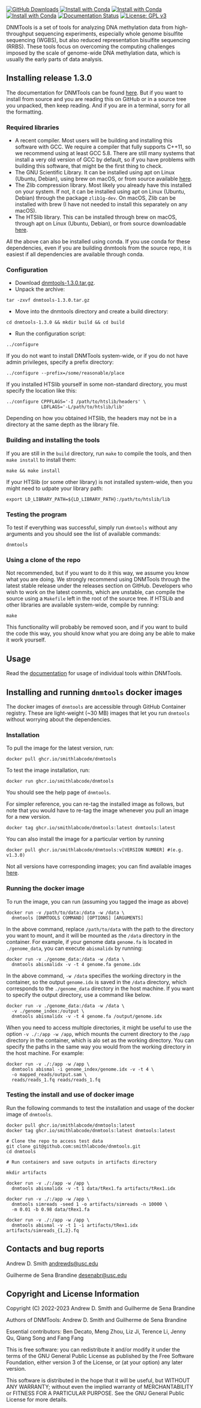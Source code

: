 [![GitHub Downloads](https://img.shields.io/github/downloads/smithlabcode/dnmtools/total?style=social)](https://github.com/smithlabcode/dnmtools/releases)
[![Install with Conda](https://anaconda.org/bioconda/dnmtools/badges/version.svg)](https://anaconda.org/bioconda/dnmtools)
[![Install with Conda](https://anaconda.org/bioconda/dnmtools/badges/platforms.svg)](https://anaconda.org/bioconda/dnmtools)
[![Install with Conda](https://anaconda.org/bioconda/dnmtools/badges/downloads.svg)](https://anaconda.org/bioconda/dnmtools)
[![Documentation Status](https://readthedocs.org/projects/dnmtools/badge/?version=latest)](https://dnmtools.readthedocs.io/en/latest/?badge=latest)
[![License: GPL v3](https://img.shields.io/badge/License-GPLv3-blue.svg)](https://www.gnu.org/licenses/gpl-3.0)

DNMTools is a set of tools for analyzing DNA methylation data from
high-throughput sequencing experiments, especially whole genome
bisulfite sequencing (WGBS), but also reduced representation bisulfite
sequencing (RRBS). These tools focus on overcoming the computing
challenges imposed by the scale of genome-wide DNA methylation data,
which is usually the early parts of data analysis.

## Installing release 1.3.0

The documentation for DNMTools can be found
[here](https://dnmtools.readthedocs.io). But if you want to install
from source and you are reading this on GitHub or in a source tree you
unpacked, then keep reading. And if you are in a terminal, sorry for
all the formatting.

### Required libraries

* A recent compiler. Most users will be building and installing this
  software with GCC. We require a compiler that fully supports C++11,
  so we recommend using at least GCC 5.8. There are still many systems
  that install a very old version of GCC by default, so if you have
  problems with building this software, that might be the first thing
  to check.
* The GNU Scientific Library. It can be installed using apt on Linux
  (Ubuntu, Debian), using brew on macOS, or from source available
  [here](http://www.gnu.org/software/gsl).
* The Zlib compression library. Most likely you already have this
  installed on your system. If not, it can be installed using apt on
  Linux (Ubuntu, Debian) through the package `zlib1g-dev`. On macOS,
  Zlib can be installed with brew (I have not needed to install this
  separately on any macOS).
* The HTSlib library. This can be installed through brew on macOS,
  through apt on Linux (Ubuntu, Debian), or from source downloadable
  [here](https://github.com/samtools/htslib).

All the above can also be installed using conda. If you use conda for
these dependencies, even if you are building dnmtools from the source
repo, it is easiest if all dependencies are available through conda.

### Configuration

* Download [dnmtools-1.3.0.tar.gz](https://github.com/smithlabcode/dnmtools/releases/download/v1.3.0/dnmtools-1.3.0.tar.gz).
* Unpack the archive:
```console
tar -zxvf dnmtools-1.3.0.tar.gz
```
* Move into the dnmtools directory and create a build directory:
```console
cd dnmtools-1.3.0 && mkdir build && cd build
```
* Run the configuration script:
```console
../configure
```
If you do not want to install DNMTools system-wide, or if you do
not have admin privileges, specify a prefix directory:
```console
../configure --prefix=/some/reasonable/place
```
If you installed HTSlib yourself in some non-standard directory,
you must specify the location like this:
```console
../configure CPPFLAGS='-I /path/to/htslib/headers' \
             LDFLAGS='-L/path/to/htslib/lib'
```
Depending on how you obtained HTSlib, the headers may not be
in a directory at the same depth as the library file.

### Building and installing the tools

If you are still in the `build` directory, run `make` to compile the
tools, and then `make install` to install them:
```console
make && make install
```
If your HTSlib (or some other library) is not installed system-wide,
then you might need to udpate your library path:
```console
export LD_LIBRARY_PATH=${LD_LIBRARY_PATH}:/path/to/htslib/lib
```

### Testing the program

To test if everything was successful, simply run `dnmtools` without
any arguments and you should see the list of available commands:
```console
dnmtools
```

### Using a clone of the repo

Not recommended, but if you want to do it this way, we assume you know
what you are doing. We strongly recommend using DNMTools through the
latest stable release under the releases section on GitHub. Developers
who wish to work on the latest commits, which are unstable, can
compile the source using a `Makefile` left in the root of the source
tree. If HTSLib and other libraries are available system-wide,
compile by running:
```console
make
```
This functionality will probably be removed soon, and if you want to
build the code this way, you should know what you are doing any be
able to make it work yourself.

## Usage

Read the [documentation](https://dnmtools.readthedocs.io) for usage of
individual tools within DNMTools.

## Installing and running `dnmtools` docker images

The docker images of `dnmtools` are accessible through GitHub Container
registry. These are light-weight (~30 MB) images that let you run `dnmtools`
without worrying about the dependencies.

### Installation  

To pull the image for the latest version, run:
```console
docker pull ghcr.io/smithlabcode/dnmtools
```
To test the image installation, run:
```console
docker run ghcr.io/smithlabcode/dnmtools
```
You should see the help page of `dnmtools`.  

For simpler reference, you can
re-tag the installed image as follows, but note that you would have to re-tag
the image whenever you pull an image for a new version.
```console
docker tag ghcr.io/smithlabcode/dnmtools:latest dnmtools:latest
```

You can also install the image for a particular vertion by running
```console
docker pull ghcr.io/smithlabcode/dnmtools:v[VERSION NUMBER] #(e.g. v1.3.0) 
```
Not all versions have corresponding images; you can find available images
[here](https://github.com/smithlabcode/dnmtools/pkgs/container/dnmtools).

### Running the docker image

To run the image, you can run (assuming you tagged the image as above)
```console
docker run -v /path/to/data:/data -w /data \
  dnmtools [DNMTOOLS COMMAND] [OPTIONS] [ARGUMENTS]
```
In the above command, replace `/path/to/data` with the path to the directory you
want to mount, and it will be mounted as the `/data` directory in the container.
For example, if your genome data `genome.fa` is located in `./genome_data`, you
can execute `abismalidx` by running:
```console
docker run -v ./genome_data:/data -w /data \
  dnmtools abismalidx -v -t 4 genome.fa genome.idx
```
In the above command, `-w /data` specifies the working directory in the
container, so the output `genome.idx` is saved in the `/data` directory, 
which corresponds to the `./genome_data` directory in the host
machine. If you want to specify the output directory, use a command like below.
```console
docker run -v ./genome_data:/data -w /data \
  -v ./genome_index:/output \
  dnmtools abismalidx -v -t 4 genome.fa /output/genome.idx
```
When you need to access multiple directories, it might be useful to use the
option `-v ./:/app -w /app`, which mounts the current directory
to the `/app` directory in the container, which is alo set as the working
directory. You can specify the paths in the same way you would from the
working directory in the host machine. For example:
```console
docker run -v ./:/app -w /app \
  dnmtools abismal -i genome_index/genome.idx -v -t 4 \
  -o mapped_reads/output.sam \
  reads/reads_1.fq reads/reads_1.fq
```

### Testing the install and use of docker image

Run the following commands to test the installation and usage of the docker
image of `dnmtools`.
```console
docker pull ghcr.io/smithlabcode/dnmtools:latest
docker tag ghcr.io/smithlabcode/dnmtools:latest dnmtools:latest

# Clone the repo to access test data
git clone git@github.com:smithlabcode/dnmtools.git
cd dnmtools

# Run containers and save outputs in artifacts directory

mkdir artifacts

docker run -v ./:/app -w /app \
  dnmtools abismalidx -v -t 1 data/tRex1.fa artifacts/tRex1.idx

docker run -v ./:/app -w /app \
  dnmtools simreads -seed 1 -o artifacts/simreads -n 10000 \
  -m 0.01 -b 0.98 data/tRex1.fa

docker run -v ./:/app -w /app \
  dnmtools abismal -v -t 1 -i artifacts/tRex1.idx artifacts/simreads_{1,2}.fq
```


## Contacts and bug reports

Andrew D. Smith
andrewds@usc.edu

Guilherme de Sena Brandine
desenabr@usc.edu

## Copyright and License Information

Copyright (C) 2022-2023
Andrew D. Smith and Guilherme de Sena Brandine

Authors of DNMTools: Andrew D. Smith and Guilherme de Sena Brandine

Essential contributors: Ben Decato, Meng Zhou, Liz Ji, Terence Li,
Jenny Qu, Qiang Song and Fang Fang

This is free software: you can redistribute it and/or modify it under
the terms of the GNU General Public License as published by the Free
Software Foundation, either version 3 of the License, or (at your
option) any later version.

This software is distributed in the hope that it will be useful, but
WITHOUT ANY WARRANTY; without even the implied warranty of
MERCHANTABILITY or FITNESS FOR A PARTICULAR PURPOSE.  See the GNU
General Public License for more details.
